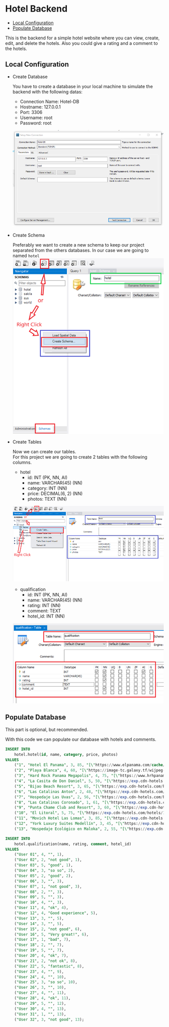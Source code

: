 # Hotel Backend

- [Local Configuration](#local-configuration)
- [Populate Database](#populate-database)

This is the backend for a simple hotel website where you can view, create, edit, and delete the hotels. Also you could give a rating and a comment to the hotels.

## Local Configuration
- Create Database

	You have to create a database in your local machine to simulate the backend with the following datas:
	- Connection Name: Hotel-DB
	- Hostname:        127.0.0.1
	- Port:            3306
	- Username: root
	- Password: root

	![](./images/create-db.PNG)

- Create Schema

	Preferably we want to create a new schema to keep our project separated from the others databases. In our case we are going to named `hotel`<br>
	![](./images/create-schema.png)

- Create Tables

	Now we can create our tables.<br>
	For this project we are going to create 2 tables with the following columns.
	- hotel
		- id: INT (PK, NN, AI)
		- name: VARCHAR(45) (NN)
		- category: INT (NN)
		- price: DECIMAL(6, 2) (NN)
		- photos: TEXT (NN)

	![](./images/create-table-hotel.png)

	- qualification
		- id: INT (PK, NN, AI)
		- name: VARCHAR(45) (NN)
		- rating: INT (NN)
		- comment: TEXT
		- hotel_id: INT (NN)

	![](./images/create-table-qualification.png)

## Populate Database
This part is optional, but recommended.

With this code we can populate our database with hotels and comments.
```sql
INSERT INTO
	hotel.hotel(id, name, category, price, photos)
VALUES
	("1", "Hotel El Panama", 3, 85, "[\"https://www.elpanama.com/cache/b2/50/b25096c41589d4a596b33bd42a6ef341.jpg\", \"https://www.elpanama.com/cache/73/6a/736a1c50ec9bc4f2635c56629398dbaf.jpg\"]"),
    ("2", "Playa Blanca", 4, 60, "[\"https://image-tc.galaxy.tf/wijpeg-yhqvhez3v7zwlvztbsofsyc9/file.jpg?width=1200\", \"https://image-tc.galaxy.tf/wijpeg-7dl1lz5bl4pd157uhwugpkjmy/file.jpg?height=300\"]"),
    ("3", "Hard Rock Panama Megapolis", 4, 75, "[\"https://www.hrhpanamamegapolis.com/files/1918/hardrock_fachadasalones-095R.jpg\"]"),
    ("4", "La Casita de Don Daniel", 5, 50, "[\"https://exp.cdn-hotels.com/hotels/37000000/36400000/36392600/36392544/b582d6df_z.jpg?impolicy=fcrop&w=1000&h=666&q=medium\", \"https://exp.cdn-hotels.com/hotels/37000000/36400000/36392600/36392544/e251e6d8_z.jpg?impolicy=fcrop&w=1000&h=666&q=medium\"]"),
    ("5", "Bijao Beach Resort", 3, 65, "[\"https://exp.cdn-hotels.com/hotels/73000000/72100000/72094600/72094557/w862h528x0y1-6451500c_z.jpg?impolicy=fcrop&w=1000&h=666&q=medium\"]"),
    ("6", "Las Catalinas Anton", 2, 48, "[\"https://exp.cdn-hotels.com/hotels/75000000/74740000/74730100/74730087/1f9a99ac_z.jpg?impolicy=fcrop&w=1000&h=666&q=medium\"]"),
    ("7", "Hospedaje Las Uvas", 2, 56, "[\"https://exp.cdn-hotels.com/hotels/75000000/74610000/74600200/74600197/df0340e0_z.jpg?impolicy=fcrop&w=1000&h=666&q=medium\"]"),
    ("8", "Las Catalinas Coronado", 1, 61, "[\"https://exp.cdn-hotels.com/hotels/20000000/19930000/19926800/19926786/0cd65f04_z.jpg?impolicy=fcrop&w=1000&h=666&q=medium\", \"https://exp.cdn-hotels.com/hotels/20000000/19930000/19926800/19926786/d75a3e79_z.jpg?impolicy=fcrop&w=1000&h=666&q=medium\"]"),
    ("9", "Punta Chame Club and Resort", 3, 60, "[\"https://exp.cdn-hotels.com/hotels/36000000/35790000/35788200/35788189/d1a80cea_z.jpg?impolicy=fcrop&w=1000&h=666&q=medium\"]"),
    ("10", "El Litoral", 5, 75, "[\"https://exp.cdn-hotels.com/hotels/19000000/18720000/18719000/18718960/3df54256_z.jpg?impolicy=fcrop&w=1000&h=666&q=medium\", \"https://exp.cdn-hotels.com/hotels/19000000/18720000/18719000/18718960/34de1023_z.jpg?impolicy=fcrop&w=1000&h=666&q=medium\"]"),
    ("11", "Movich Hotel Las Lomas", 3, 85, "[\"https://exp.cdn-hotels.com/hotels/1000000/520000/519900/519824/4d45af49_z.jpg?impolicy=fcrop&w=1000&h=666&q=medium\"]"),
    ("12", "York Luxury Suites Medellín", 3, 45, "[\"https://exp.cdn-hotels.com/hotels/50000000/49090000/49084200/49084142/c2db5d7f_z.jpg?impolicy=fcrop&w=1000&h=666&q=medium\", \"https://exp.cdn-hotels.com/hotels/50000000/49090000/49084200/49084142/267054c6_z.jpg?impolicy=fcrop&w=1000&h=666&q=medium\"]"),
    ("13", "Hospedaje Ecológico en Maloka", 2, 55, "[\"https://exp.cdn-hotels.com/hotels/59000000/58330000/58328200/58328183/7d409ea4_z.jpg?impolicy=fcrop&w=1000&h=666&q=medium\"]");
```

```sql
INSERT INTO
	hotel.qualification(name, rating, comment, hotel_id)
VALUES
	("User 01", 4, "", 1),
    ("User 02", 2, "not good", 1),
    ("User 03", 5, "good", 1),
    ("User 04", 3, "so so", 2),
    ("User 05", 2, "good", 2),
    ("User 06", 3, "", 3),
    ("User 07", 1, "not good", 3),
    ("User 08", 2, "", 3),
    ("User 09", 5, "", 3),
    ("User 10", 4, "", 3),
    ("User 11", 4, "ok", 4),
    ("User 12", 4, "Good experience", 5),
    ("User 13", 3, "", 5),
    ("User 14", 3, "", 5),
    ("User 15", 2, "not good", 6),
    ("User 16", 5, "Very great!", 6),
    ("User 17", 1, "bad", 7),
    ("User 18", 2, "", 7),
    ("User 19", 5, "", 7),
    ("User 20", 4, "ok", 7),
    ("User 21", 2, "not ok", 8),
    ("User 22", 5, "fantastic", 8),
    ("User 23", 4, "", 9),
    ("User 24", 4, "", 10),
    ("User 25", 3, "so so", 10),
    ("User 26", 3, "", 10),
    ("User 27", 4, "", 11),
    ("User 28", 4, "ok", 11),
    ("User 29", 5, "", 12),
    ("User 30", 4, "", 13),
    ("User 31", 1, "", 13),
    ("User 32", 3, "not good", 13);
```